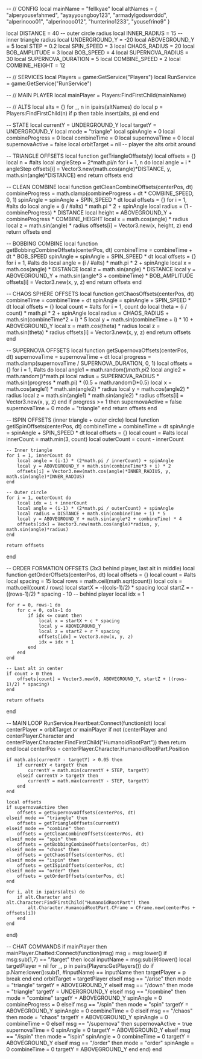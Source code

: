 -- // CONFIG
local mainName = "fellkyae"
local altNames = {
    "alperyousefahmed",
    "ayayyoungboy123",
    "armadylgodswrddd",
    "alperinooo01",
    "alperinooo012",
    "hunterino1233",
    "yousefrino9"
}

local DISTANCE = 40       -- outer circle radius
local INNER_RADIUS = 15   -- inner triangle radius
local UNDERGROUND_Y = -20
local ABOVEGROUND_Y = 5
local STEP = 0.2
local SPIN_SPEED = 3
local CHAOS_RADIUS = 20
local BOB_AMPLITUDE = 3
local BOB_SPEED = 4
local SUPERNOVA_RADIUS = 30
local SUPERNOVA_DURATION = 5
local COMBINE_SPEED = 2
local COMBINE_HEIGHT = 12

-- // SERVICES
local Players = game:GetService("Players")
local RunService = game:GetService("RunService")

-- // MAIN PLAYER
local mainPlayer = Players:FindFirstChild(mainName)

-- // ALTS
local alts = {}
for _, n in ipairs(altNames) do
    local p = Players:FindFirstChild(n)
    if p then table.insert(alts, p) end
end

-- STATE
local currentY = UNDERGROUND_Y
local targetY = UNDERGROUND_Y
local mode = "triangle"
local spinAngle = 0
local combineProgress = 0
local combineTime = 0
local supernovaTime = 0
local supernovaActive = false
local orbitTarget = nil -- player the alts orbit around

-- TRIANGLE OFFSETS
local function getTriangleOffsets(y)
    local offsets = {}
    local n = #alts
    local angleStep = 2*math.pi/n
    for i = 1, n do
        local angle = i * angleStep
        offsets[i] = Vector3.new(math.cos(angle)*DISTANCE, y, math.sin(angle)*DISTANCE)
    end
    return offsets
end

-- CLEAN COMBINE
local function getCleanCombineOffsets(centerPos, dt)
    combineProgress = math.clamp(combineProgress + dt * COMBINE_SPEED, 0, 1)
    spinAngle = spinAngle + SPIN_SPEED * dt
    local offsets = {}
    for i = 1, #alts do
        local angle = (i / #alts) * math.pi * 2 + spinAngle
        local radius = (1 - combineProgress) * DISTANCE
        local height = ABOVEGROUND_Y + combineProgress * COMBINE_HEIGHT
        local x = math.cos(angle) * radius
        local z = math.sin(angle) * radius
        offsets[i] = Vector3.new(x, height, z)
    end
    return offsets
end

-- BOBBING COMBINE
local function getBobbingCombineOffsets(centerPos, dt)
    combineTime = combineTime + dt * BOB_SPEED
    spinAngle = spinAngle + SPIN_SPEED * dt
    local offsets = {}
    for i = 1, #alts do
        local angle = (i / #alts) * math.pi * 2 + spinAngle
        local x = math.cos(angle) * DISTANCE
        local z = math.sin(angle) * DISTANCE
        local y = ABOVEGROUND_Y + math.sin(angle*3 + combineTime) * BOB_AMPLITUDE
        offsets[i] = Vector3.new(x, y, z)
    end
    return offsets
end

-- CHAOS SPHERE OFFSETS
local function getChaosOffsets(centerPos, dt)
    combineTime = combineTime + dt
    spinAngle = spinAngle + SPIN_SPEED * dt
    local offsets = {}
    local count = #alts
    for i = 1, count do
        local theta = (i / count) * math.pi * 2 + spinAngle
        local radius = CHAOS_RADIUS + math.sin(combineTime*2 + i) * 5
        local y = math.sin(combineTime + i) * 10 + ABOVEGROUND_Y
        local x = math.cos(theta) * radius
        local z = math.sin(theta) * radius
        offsets[i] = Vector3.new(x, y, z)
    end
    return offsets
end

-- SUPERNOVA OFFSETS
local function getSupernovaOffsets(centerPos, dt)
    supernovaTime = supernovaTime + dt
    local progress = math.clamp(supernovaTime / SUPERNOVA_DURATION, 0, 1)
    local offsets = {}
    for i = 1, #alts do
        local angle1 = math.random()*math.pi*2
        local angle2 = math.random()*math.pi
        local radius = SUPERNOVA_RADIUS * math.sin(progress * math.pi) * (0.5 + math.random()*0.5)
        local x = math.cos(angle1) * math.sin(angle2) * radius
        local y = math.cos(angle2) * radius
        local z = math.sin(angle1) * math.sin(angle2) * radius
        offsets[i] = Vector3.new(x, y, z)
    end
    if progress >= 1 then
        supernovaActive = false
        supernovaTime = 0
        mode = "triangle"
    end
    return offsets
end

-- ISPIN OFFSETS (inner triangle + outer circle)
local function getISpinOffsets(centerPos, dt)
    combineTime = combineTime + dt
    spinAngle = spinAngle + SPIN_SPEED * dt
    local offsets = {}
    local count = #alts
    local innerCount = math.min(3, count)
    local outerCount = count - innerCount

    -- Inner triangle
    for i = 1, innerCount do
        local angle = (i-1) * (2*math.pi / innerCount) + spinAngle
        local y = ABOVEGROUND_Y + math.sin(combineTime*3 + i) * 2
        offsets[i] = Vector3.new(math.cos(angle)*INNER_RADIUS, y, math.sin(angle)*INNER_RADIUS)
    end

    -- Outer circle
    for i = 1, outerCount do
        local idx = i + innerCount
        local angle = (i-1) * (2*math.pi / outerCount) + spinAngle
        local radius = DISTANCE + math.sin(combineTime + i) * 5
        local y = ABOVEGROUND_Y + math.sin(angle*2 + combineTime) * 4
        offsets[idx] = Vector3.new(math.cos(angle)*radius, y, math.sin(angle)*radius)
    end

    return offsets
end

-- ORDER FORMATION OFFSETS (3x3 behind player, last alt in middle)
local function getOrderOffsets(centerPos, dt)
    local offsets = {}
    local count = #alts
    local spacing = 15
    local rows = math.ceil(math.sqrt(count))
    local cols = math.ceil(count / rows)
    local startX = -((cols-1)/2) * spacing
    local startZ = -((rows-1)/2) * spacing - 10 -- behind player
    local idx = 1

    for r = 0, rows-1 do
        for c = 0, cols-1 do
            if idx <= count then
                local x = startX + c * spacing
                local y = ABOVEGROUND_Y
                local z = startZ + r * spacing
                offsets[idx] = Vector3.new(x, y, z)
                idx = idx + 1
            end
        end
    end

    -- Last alt in center
    if count > 0 then
        offsets[count] = Vector3.new(0, ABOVEGROUND_Y, startZ + ((rows-1)/2) * spacing)
    end

    return offsets
end

-- MAIN LOOP
RunService.Heartbeat:Connect(function(dt)
    local centerPlayer = orbitTarget or mainPlayer
    if not (centerPlayer and centerPlayer.Character and centerPlayer.Character:FindFirstChild("HumanoidRootPart")) then return end
    local centerPos = centerPlayer.Character.HumanoidRootPart.Position

    if math.abs(currentY - targetY) > 0.05 then
        if currentY < targetY then
            currentY = math.min(currentY + STEP, targetY)
        elseif currentY > targetY then
            currentY = math.max(currentY - STEP, targetY)
        end
    end

    local offsets
    if supernovaActive then
        offsets = getSupernovaOffsets(centerPos, dt)
    elseif mode == "triangle" then
        offsets = getTriangleOffsets(currentY)
    elseif mode == "combine" then
        offsets = getCleanCombineOffsets(centerPos, dt)
    elseif mode == "spin" then
        offsets = getBobbingCombineOffsets(centerPos, dt)
    elseif mode == "chaos" then
        offsets = getChaosOffsets(centerPos, dt)
    elseif mode == "ispin" then
        offsets = getISpinOffsets(centerPos, dt)
    elseif mode == "order" then
        offsets = getOrderOffsets(centerPos, dt)
    end

    for i, alt in ipairs(alts) do
        if alt.Character and alt.Character:FindFirstChild("HumanoidRootPart") then
            alt.Character.HumanoidRootPart.CFrame = CFrame.new(centerPos + offsets[i])
        end
    end
end)

-- CHAT COMMANDS
if mainPlayer then
    mainPlayer.Chatted:Connect(function(msg)
        msg = msg:lower()
        if msg:sub(1,7) == "/target" then
            local inputName = msg:sub(9):lower()
            local targetPlayer = nil
            for _, p in pairs(Players:GetPlayers()) do
                if p.Name:lower():sub(1, #inputName) == inputName then
                    targetPlayer = p
                    break
                end
            end
            orbitTarget = targetPlayer
        elseif msg == "/arise" then
            mode = "triangle"
            targetY = ABOVEGROUND_Y
        elseif msg == "/down" then
            mode = "triangle"
            targetY = UNDERGROUND_Y
        elseif msg == "/combine" then
            mode = "combine"
            targetY = ABOVEGROUND_Y
            spinAngle = 0
            combineProgress = 0
        elseif msg == "/spin" then
            mode = "spin"
            targetY = ABOVEGROUND_Y
            spinAngle = 0
            combineTime = 0
        elseif msg == "/chaos" then
            mode = "chaos"
            targetY = ABOVEGROUND_Y
            spinAngle = 0
            combineTime = 0
        elseif msg == "/supernova" then
            supernovaActive = true
            supernovaTime = 0
            spinAngle = 0
            targetY = ABOVEGROUND_Y
        elseif msg == "/ispin" then
            mode = "ispin"
            spinAngle = 0
            combineTime = 0
            targetY = ABOVEGROUND_Y
        elseif msg == "/order" then
            mode = "order"
            spinAngle = 0
            combineTime = 0
            targetY = ABOVEGROUND_Y
        end
    end)
end

